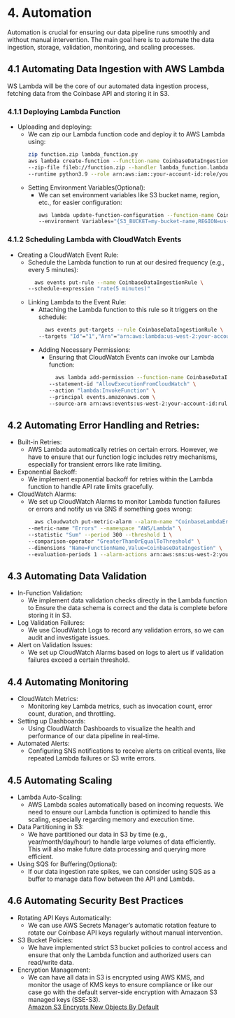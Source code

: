 # 4. Automation

Automation is crucial for ensuring our data pipeline runs smoothly and without manual intervention. The main goal here is to automate the data ingestion, storage, validation, monitoring, and scaling processes.

## 4.1 Automating Data Ingestion with AWS Lambda

WS Lambda will be the core of our automated data ingestion process, fetching data from the Coinbase API and storing it in S3.

### 4.1.1 Deploying Lambda Function

* Uploading and deploying:
  * We can zip our Lambda function code and deploy it to AWS Lambda using:
    ```bash
    zip function.zip lambda_function.py
    aws lambda create-function --function-name CoinbaseDataIngestion \
    --zip-file fileb://function.zip --handler lambda_function.lambda_handler \
    --runtime python3.9 --role arn:aws:iam::your-account-id:role/your-lambda-role

    ```
  * Setting Environment Variables(Optional):
    * We can set environment variables like S3 bucket name, region, etc., for easier configuration:
      ```bash
      aws lambda update-function-configuration --function-name CoinbaseDataIngestion \
      --environment Variables="{S3_BUCKET=my-bucket-name,REGION=us-west-2}"
      ```

### 4.1.2 Scheduling Lambda with CloudWatch Events

* Creating a CloudWatch Event Rule:
  * Schedule the Lambda function to run at our desired frequency (e.g., every 5 minutes):
    ```bash
      aws events put-rule --name CoinbaseDataIngestionRule \
    --schedule-expression "rate(5 minutes)"
    ```
  * Linking Lambda to the Event Rule:
    * Attaching the Lambda function to this rule so it triggers on the schedule:
      ```bash
        aws events put-targets --rule CoinbaseDataIngestionRule \
      --targets "Id"="1","Arn"="arn:aws:lambda:us-west-2:your-account-id:function:CoinbaseDataIngestion"
      ```
    * Adding Necessary Permissions:
      * Ensuring that CloudWatch Events can invoke our Lambda function:
        ```bash
          aws lambda add-permission --function-name CoinbaseDataIngestion \
        --statement-id "AllowExecutionFromCloudWatch" \
        --action "lambda:InvokeFunction" \
        --principal events.amazonaws.com \
        --source-arn arn:aws:events:us-west-2:your-account-id:rule/CoinbaseDataIngestionRule
        ```

## 4.2 Automating Error Handling and Retries:

* Built-in Retries:
  * AWS Lambda automatically retries on certain errors. However, we have to ensure that our function logic includes retry mechanisms, especially for transient errors like rate limiting.
* Exponential Backoff:
  * We implement exponential backoff for retries within the Lambda function to handle API rate limits gracefully.
* CloudWatch Alarms:
  * We set up CloudWatch Alarms to monitor Lambda function failures or errors and notify us via SNS if something goes wrong:
    ```bash
      aws cloudwatch put-metric-alarm --alarm-name "CoinbaseLambdaErrors" \
    --metric-name "Errors" --namespace "AWS/Lambda" \
    --statistic "Sum" --period 300 --threshold 1 \
    --comparison-operator "GreaterThanOrEqualToThreshold" \
    --dimensions "Name=FunctionName,Value=CoinbaseDataIngestion" \
    --evaluation-periods 1 --alarm-actions arn:aws:sns:us-west-2:your-account-id:your-sns-topic

    ```
## 4.3 Automating Data Validation

* In-Function Validation:
  * We implement data validation checks directly in the Lambda function to Ensure the data schema is correct and the data is complete before storing it in S3.
* Log Validation Failures:
  * We use CloudWatch Logs to record any validation errors, so we can audit and investigate issues.
* Alert on Validation Issues:
  * We set up CloudWatch Alarms based on logs to alert us if validation failures exceed a certain threshold.
 

## 4.4 Automating Monitoring

* CloudWatch Metrics:
  * Monitoring key Lambda metrics, such as invocation count, error count, duration, and throttling.
* Setting up Dashboards:
  * Using CloudWatch Dashboards to visualize the health and performance of our data pipeline in real-time.
* Automated Alerts:
  * Configuring SNS notifications to receive alerts on critical events, like repeated Lambda failures or S3 write errors.


## 4.5 Automating Scaling

* Lambda Auto-Scaling:
  * AWS Lambda scales automatically based on incoming requests. We need to ensure our Lambda function is optimized to handle this scaling, especially regarding memory and execution time.
* Data Partitioning in S3:
  * We have partitioned our data in S3 by time (e.g., year/month/day/hour) to handle large volumes of data efficiently. This will also make future data processing and querying more efficient.
* Using SQS for Buffering(Optional):
  * If our data ingestion rate spikes, we can consider using SQS as a buffer to manage data flow between the API and Lambda.

## 4.6 Automating Security Best Practices

* Rotating API Keys Automatically:
  * We can use AWS Secrets Manager’s automatic rotation feature to rotate our Coinbase API keys regularly without manual intervention.
* S3 Bucket Policies:
  * We have implemented strict S3 bucket policies to control access and ensure that only the Lambda function and authorized users can read/write data.
* Encryption Management:
  * We can have all data in S3 is encrypted using AWS KMS, and monitor the usage of KMS keys to ensure compliance or like our case go with the default server-side encryption with Amazaon S3 managed keys (SSE-S3).<br>
  [Amazon S3 Encrypts New Objects By Default](https://aws.amazon.com/blogs/aws/amazon-s3-encrypts-new-objects-by-default/)





          
      
        
    

      
